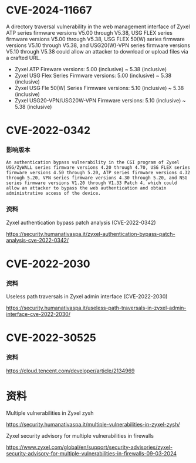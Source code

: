 # CVE-2024-11667

A directory traversal vulnerability in the web management interface of Zyxel ATP series firmware versions V5.00 through V5.38, USG FLEX series firmware versions V5.00 through V5.38, USG FLEX 50(W) series firmware versions V5.10 through V5.38, and USG20(W)-VPN series firmware versions V5.10 through V5.38 could allow an attacker to download or upload files via a crafted URL.

- Zyxel ATP Fireware versions: 5.00 (inclusive) ~ 5.38 (inclusive)
- Zyxel USG Flex Series Firmware versions: 5.00 (inclusive) ~ 5.38 (inclusive)
- Zyxel USG Fle 50(W) Series Firmware versions: 5.10 (inclusive) ~ 5.38 (inclusive)
- Zyxel USG20-VPN/USG20W-VPN Firmware versions: 5.10 (inclusive) ~ 5.38 (inclusive)

# CVE-2022-0342

### 影响版本

```
An authentication bypass vulnerability in the CGI program of Zyxel USG/ZyWALL series firmware versions 4.20 through 4.70, USG FLEX series firmware versions 4.50 through 5.20, ATP series firmware versions 4.32 through 5.20, VPN series firmware versions 4.30 through 5.20, and NSG series firmware versions V1.20 through V1.33 Patch 4, which could allow an attacker to bypass the web authentication and obtain administrative access of the device.
```

### 资料

Zyxel authentication bypass patch analysis (CVE-2022-0342)

https://security.humanativaspa.it/zyxel-authentication-bypass-patch-analysis-cve-2022-0342/

# CVE-2022-2030

### 资料

Useless path traversals in Zyxel admin interface (CVE-2022-2030)

https://security.humanativaspa.it/useless-path-traversals-in-zyxel-admin-interface-cve-2022-2030/

# CVE-2022-30525

### 资料

https://cloud.tencent.com/developer/article/2134969

# 资料

Multiple vulnerabilities in Zyxel zysh

https://security.humanativaspa.it/multiple-vulnerabilities-in-zyxel-zysh/

Zyxel security advisory for multiple vulnerabilities in firewalls

https://www.zyxel.com/global/en/support/security-advisories/zyxel-security-advisory-for-multiple-vulnerabilities-in-firewalls-09-03-2024